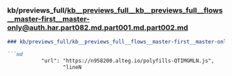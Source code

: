 ### kb/previews_full/kb__previews_full__kb__previews_full__flows__master-first__master-only@auth.har.part082.md.part001.md.part002.md

```md
### kb/previews_full/kb__previews_full__flows__master-first__master-only@auth.har.part082.md.part001.md (part 002)

```md
           "url": "https://n958200.alteg.io/polyfills-QTIMGMLN.js",
                  "lineN
```

```

```
